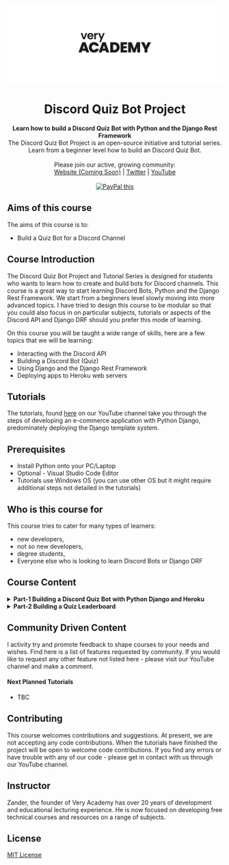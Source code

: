 ![veryacademy](/logo.svg)

<div align="center">
  <h1>Discord Quiz Bot Project</h1>
</div>

<div align="center">
  <strong>Learn how to build a Discord Quiz Bot with Python and the Django Rest Framework</strong>
</div>

<div align="center">
  The Discord Quiz Bot Project is an open-source initiative and tutorial series. Learn from a beginner level how to build an Discord Quiz Bot.
</div>

<br>

<div align="center">
  Please join our active, growing community: <br>
  <a href="#">Website (Coming Soon)</a>
  <span> | </span>
  <a href="https://twitter.com/VeryAcademy">Twitter</a>
  <span> | </span>
  <a href="https://www.youtube.com/veryacademy">YouTube</a>
</div>

<br>

<div align="center">
<a href="https://www.paypal.com/donate?hosted_button_id=W55GVT4UPXPYE" 
target="_blank">
<img src="https://www.paypalobjects.com/en_GB/i/btn/btn_donate_SM.gif" alt="PayPal this" 
title="PayPal – The safer, easier way to pay online!" border="0" />
</a>
</div>

## Aims of this course
The aims of this course is to:
* Build a Quiz Bot for a Discord Channel

## Course Introduction
The Discord Quiz Bot Project and Tutorial Series is designed for students who wants to learn how to create and build bots for Discord channels. This course is a great way to start learning Discord Bots, Python and the Django Rest Framework. We start from a beginners level slowly moving into more advanced topics. I have tried to design this course to be modular so that you could also focus in on particular subjects, tutorials or aspects of the Discord API and Django DRF should you prefer this mode of learning.

On this course you will be taught a wide range of skills, here are a few topics that we will be learning:

* Interacting with the Discord API
* Building a Discord Bot (Quiz)
* Using Django and the Django Rest Framework
* Deploying apps to Heroku web servers


## Tutorials
The tutorials, found [here](https://youtube.com/playlist?list=PLOLrQ9Pn6cawFgvNbPgjJcK7Zv6Lx8rWF) on our YouTube channel take you through the steps of developing an e-commerce application with Python Django, predominately deploying the Django template system.

## Prerequisites
* Install Python onto your PC/Laptop
* Optional - Visual Studio Code Editor
* Tutorials use Windows OS (you can use other OS but it might require additional steps not detailed in the tutorials) 

## Who is this course for
This course tries to cater for many types of learners:

* new developers,
* not so new developers, 
* degree students,
* Everyone else who is looking to learn Discord Bots or Django DRF

## Course Content

<details>
<summary><b>Part-1 Building a Discord Quiz Bot with Python Django and Heroku</b>
</summary>
<br>
Add a quiz bot to your Discord channel. In this tutorial we learn the basics of building and deploying a quiz bot using Python Django and deploying to Heroku. We go through the basic steps of first creating a new Discord Bot then move into building a Django API with the Django Rest Framework. We build the logic for the bot then deploy the app to Heroku.
<br><br>
Link to Tutorial https://youtu.be/jq6IoD7EyWY
</details>

<details>
<summary><b>Part-2 Building a Quiz Leaderboard</b>
</summary>
<br>
Add a quiz bot to your Discord channel. After the first tutorial where we learnt the basics of building and deploying a quiz bot using Python Django and deploying to Heroku. In this tutorial we go through the basic steps of building a quiz leaderboard. Each question have points attached, when the user answers correctly the points and their name are added to a database. We further develop our Django API from the first tutorial, build the logic for the bot then deploy the app to Heroku.
<br><br>
Link to Tutorial https://youtu.be/UP2eXKoTP74
</details>

## Community Driven Content
I activity try and promote feedback to shape courses to your needs and wishes. Find here is a list of features requested by community. If you would like to request any other feature not listed here - please visit our YouTube channel and make a comment.

#### Next Planned Tutorials
+ TBC

## Contributing
This course welcomes contributions and suggestions. At present, we are not accepting any code contributions. When the tutorials have finished the project will be open to welcome code contributions. If you find any errors or have trouble with any of our code - please get in contact with us through our YouTube channel.

## Instructor
Zander, the founder of Very Academy has over 20 years of development and educational lecturing experience. He is now focused on developing free technical courses and resources on a range of subjects.

## License
[MIT License](LICENSE)
